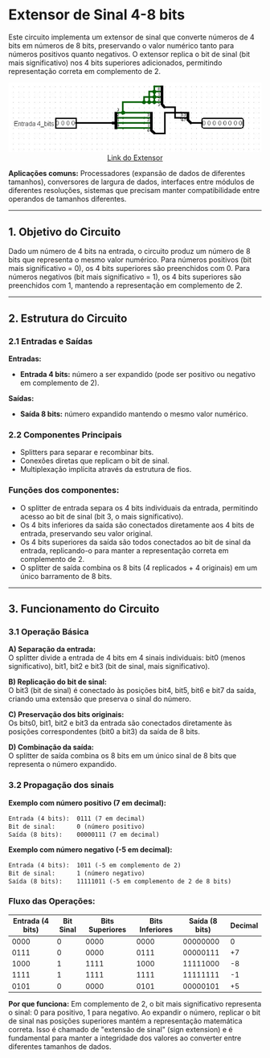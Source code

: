 # Extensor de Sinal 4-8 bits

Este circuito implementa um extensor de sinal que converte números de 4 bits em números de 8 bits, preservando o valor numérico tanto para números positivos quanto negativos. O extensor replica o bit de sinal (bit mais significativo) nos 4 bits superiores adicionados, permitindo representação correta em complemento de 2.

<p align="center">
  <img src="./Imagens/Extensor_de_sinal.jpeg" alt="Extensor de Sinal"><br>
  <a href="./11-Extensor.circ">Link do Extensor</a>
</p>

**Aplicações comuns:** Processadores (expansão de dados de diferentes tamanhos), conversores de largura de dados, interfaces entre módulos de diferentes resoluções, sistemas que precisam manter compatibilidade entre operandos de tamanhos diferentes.

---

## 1. Objetivo do Circuito

Dado um número de 4 bits na entrada, o circuito produz um número de 8 bits que representa o mesmo valor numérico. Para números positivos (bit mais significativo = 0), os 4 bits superiores são preenchidos com 0. Para números negativos (bit mais significativo = 1), os 4 bits superiores são preenchidos com 1, mantendo a representação em complemento de 2.

---

## 2. Estrutura do Circuito

### 2.1 Entradas e Saídas
**Entradas:**
- **Entrada 4 bits:** número a ser expandido (pode ser positivo ou negativo em complemento de 2).

**Saídas:**
- **Saída 8 bits:** número expandido mantendo o mesmo valor numérico.

### 2.2 Componentes Principais

- Splitters para separar e recombinar bits.
- Conexões diretas que replicam o bit de sinal.
- Multiplexação implícita através da estrutura de fios.

### **Funções dos componentes:**
- O splitter de entrada separa os 4 bits individuais da entrada, permitindo acesso ao bit de sinal (bit 3, o mais significativo).
- Os 4 bits inferiores da saída são conectados diretamente aos 4 bits de entrada, preservando seu valor original.
- Os 4 bits superiores da saída são todos conectados ao bit de sinal da entrada, replicando-o para manter a representação correta em complemento de 2.
- O splitter de saída combina os 8 bits (4 replicados + 4 originais) em um único barramento de 8 bits.

---

## 3. Funcionamento do Circuito

### 3.1 Operação Básica

**A) Separação da entrada:**  
O splitter divide a entrada de 4 bits em 4 sinais individuais: bit0 (menos significativo), bit1, bit2 e bit3 (bit de sinal, mais significativo).

**B) Replicação do bit de sinal:**  
O bit3 (bit de sinal) é conectado às posições bit4, bit5, bit6 e bit7 da saída, criando uma extensão que preserva o sinal do número.

**C) Preservação dos bits originais:**  
Os bits0, bit1, bit2 e bit3 da entrada são conectados diretamente às posições correspondentes (bit0 a bit3) da saída de 8 bits.

**D) Combinação da saída:**  
O splitter de saída combina os 8 bits em um único sinal de 8 bits que representa o número expandido.

### 3.2 Propagação dos sinais

**Exemplo com número positivo (7 em decimal):**
```
Entrada (4 bits):  0111 (7 em decimal)
Bit de sinal:      0 (número positivo)
Saída (8 bits):    00000111 (7 em decimal)
```

**Exemplo com número negativo (-5 em decimal):**
```
Entrada (4 bits):  1011 (-5 em complemento de 2)
Bit de sinal:      1 (número negativo)
Saída (8 bits):    11111011 (-5 em complemento de 2 de 8 bits)
```

### Fluxo das Operações:

| Entrada (4 bits) | Bit Sinal | Bits Superiores | Bits Inferiores | Saída (8 bits) | Decimal |
|------------------|-----------|-----------------|-----------------|----------------|---------|
| 0000             | 0         | 0000            | 0000            | 00000000       | 0       |
| 0111             | 0         | 0000            | 0111            | 00000111       | +7      |
| 1000             | 1         | 1111            | 1000            | 11111000       | -8      |
| 1111             | 1         | 1111            | 1111            | 11111111       | -1      |
| 0101             | 0         | 0000            | 0101            | 00000101       | +5      |

**Por que funciona:**
Em complemento de 2, o bit mais significativo representa o sinal: 0 para positivo, 1 para negativo. Ao expandir o número, replicar o bit de sinal nas posições superiores mantém a representação matemática correta. Isso é chamado de "extensão de sinal" (sign extension) e é fundamental para manter a integridade dos valores ao converter entre diferentes tamanhos de dados.

